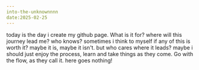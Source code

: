 ```yaml
---
into-the-unknownnnn
date:2025-02-25
---
```

today is the day i create my github page. What is it for? where will this journey lead me? who knows? sometimes i think to myself if any of this is worth it? maybe it is, maybe it isn't. but who cares where it leads? maybe i should just enjoy the process, learn and take things as they come. Go with the flow, as they call it. here goes nothing!
